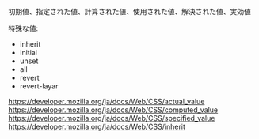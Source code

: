 初期値、指定された値、計算された値、使用された値、解決された値、実効値

特殊な値:

- inherit
- initial
- unset
- all
- revert
- revert-layar

https://developer.mozilla.org/ja/docs/Web/CSS/actual_value
https://developer.mozilla.org/ja/docs/Web/CSS/computed_value
https://developer.mozilla.org/ja/docs/Web/CSS/specified_value
https://developer.mozilla.org/ja/docs/Web/CSS/inherit
